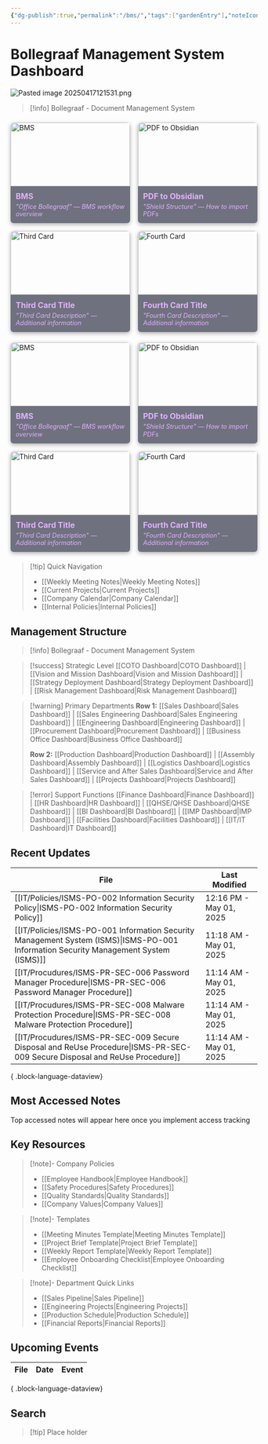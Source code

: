 ```yaml
---
{"dg-publish":true,"permalink":"/bms/","tags":["gardenEntry"],"noteIcon":"1"}
---
```


# Bollegraaf Management System Dashboard


![Pasted image 20250417121531.png](/img/user/attachments/Pasted%20image%2020250417121531.png)


> [!info] Bollegraaf - Document Management System

<div class="flashcard-grid grid-4">
  <div class="flashcard">
    <a href="/BMS">
      <div class="flashcard-image">
        <img 
        src="/img/OfficeBollegraaf.png" 
        alt="BMS">
      </div>
      <div class="flashcard-content">
        <h3>BMS</h3>
        <p>"Office Bollegraaf" — BMS workflow overview</p>
      </div>
    </a>
  </div>
  <div class="flashcard">
    <a href="/PDF-to-Obsidian">
      <div class="flashcard-image">
        <img src="/img/BRS_Shield.png" alt="PDF to Obsidian">
      </div>
      <div class="flashcard-content">
        <h3>PDF to Obsidian</h3>
        <p>"Shield Structure" — How to import PDFs</p>
      </div>
    </a>
  </div>
  <div class="flashcard">
    <a href="/Your-Third-Link">
      <div class="flashcard-image">
        <img src="/img/Your-Third-Image.png" alt="Third Card">
      </div>
      <div class="flashcard-content">
        <h3>Third Card Title</h3>
        <p>"Third Card Description" — Additional information</p>
      </div>
    </a>
  </div>
  <div class="flashcard">
    <a href="/Your-Fourth-Link">
      <div class="flashcard-image">
        <img src="/img/Your-Fourth-Image.png" alt="Fourth Card">
      </div>
      <div class="flashcard-content">
        <h3>Fourth Card Title</h3>
        <p>"Fourth Card Description" — Additional information</p>
      </div>
    </a>
  </div>
</div>
<style>
  /* Container sizing */
  .flashcard-grid {
    display: grid;
    grid-template-columns: repeat(auto-fill, minmax(220px, 1fr));
    gap: 1rem;
    margin: 1.5em auto;
    max-width: 1200px;
  }
  .grid-4 {
    grid-template-columns: repeat(4, 1fr);
  }
  /* Flashcard styling */
  .flashcard {
    position: relative;
    border-radius: 6px;
    box-shadow: 0 3px 8px rgba(0,0,0,0.3);
    transition: transform 0.3s ease;
    overflow: hidden;
    max-height: 240px; /* Control the maximum height */
  }
  .flashcard:hover {
    transform: translateY(-3px);
  }
  .flashcard a {
    color: inherit;
    text-decoration: none;
    display: block;
  }
  /* Image styling */
  .flashcard-image {
    position: relative;
    width: 100%;
    height: 130px; /* Fixed height for images */
    overflow: hidden;
  }
  .flashcard-image img {
    display: block;
    width: 100%;
    height: 100%;
    object-fit: cover; /* This ensures images cover the area without distortion */
    border-top-left-radius: 6px;
    border-top-right-radius: 6px;
  }
  /* Content styling */
  .flashcard-content {
    padding: 0.75em;
    background: rgba(18, 20, 42, 0.6); /* Cosmic Void @ 60% */
    color: #E0B2FF;                     /* Ethereal Glow */
  }
  .flashcard-content h3 {
    margin-top: 0;
    margin-bottom: 0.25em;
    font-size: 1rem;
  }
  .flashcard-content p {
    margin: 0;
    font-style: italic;
    font-size: 0.8rem;
    line-height: 1.2;
  }
  /* Responsive adjustments */
  @media (max-width: 1200px) {
    .grid-4 {
      grid-template-columns: repeat(2, 1fr);
    }
  }
  @media (max-width: 768px) {
    .grid-4 {
      grid-template-columns: 1fr;
    }
  }
</style>

<div class="flashcard-grid grid-4">
  <div class="flashcard">
    <a href="/BMS">
      <div class="flashcard-image">
        <img 
        src="/img/OfficeBollegraaf.png" 
        alt="BMS">
      </div>
      <div class="flashcard-content">
        <h3>BMS</h3>
        <p>"Office Bollegraaf" — BMS workflow overview</p>
      </div>
    </a>
  </div>
  <div class="flashcard">
    <a href="/PDF-to-Obsidian">
      <div class="flashcard-image">
        <img src="/img/BRS_Shield.png" alt="PDF to Obsidian">
      </div>
      <div class="flashcard-content">
        <h3>PDF to Obsidian</h3>
        <p>"Shield Structure" — How to import PDFs</p>
      </div>
    </a>
  </div>
  <div class="flashcard">
    <a href="/Your-Third-Link">
      <div class="flashcard-image">
        <img src="/img/Your-Third-Image.png" alt="Third Card">
      </div>
      <div class="flashcard-content">
        <h3>Third Card Title</h3>
        <p>"Third Card Description" — Additional information</p>
      </div>
    </a>
  </div>
  <div class="flashcard">
    <a href="/Your-Fourth-Link">
      <div class="flashcard-image">
        <img src="/img/Your-Fourth-Image.png" alt="Fourth Card">
      </div>
      <div class="flashcard-content">
        <h3>Fourth Card Title</h3>
        <p>"Fourth Card Description" — Additional information</p>
      </div>
    </a>
  </div>
</div>
<style>
  /* Container sizing */
  .flashcard-grid {
    display: grid;
    grid-template-columns: repeat(auto-fill, minmax(220px, 1fr));
    gap: 1rem;
    margin: 1.5em auto;
    max-width: 1200px;
  }
  .grid-4 {
    grid-template-columns: repeat(4, 1fr);
  }
  /* Flashcard styling */
  .flashcard {
    position: relative;
    border-radius: 6px;
    box-shadow: 0 3px 8px rgba(0,0,0,0.3);
    transition: transform 0.3s ease;
    overflow: hidden;
    max-height: 240px; /* Control the maximum height */
  }
  .flashcard:hover {
    transform: translateY(-3px);
  }
  .flashcard a {
    color: inherit;
    text-decoration: none;
    display: block;
  }
  /* Image styling */
  .flashcard-image {
    position: relative;
    width: 100%;
    height: 130px; /* Fixed height for images */
    overflow: hidden;
  }
  .flashcard-image img {
    display: block;
    width: 100%;
    height: 100%;
    object-fit: cover; /* This ensures images cover the area without distortion */
    border-top-left-radius: 6px;
    border-top-right-radius: 6px;
  }
  /* Content styling */
  .flashcard-content {
    padding: 0.75em;
    background: rgba(18, 20, 42, 0.6); /* Cosmic Void @ 60% */
    color: #E0B2FF;                     /* Ethereal Glow */
  }
  .flashcard-content h3 {
    margin-top: 0;
    margin-bottom: 0.25em;
    font-size: 1rem;
  }
  .flashcard-content p {
    margin: 0;
    font-style: italic;
    font-size: 0.8rem;
    line-height: 1.2;
  }
  /* Responsive adjustments */
  @media (max-width: 1200px) {
    .grid-4 {
      grid-template-columns: repeat(2, 1fr);
    }
  }
  @media (max-width: 768px) {
    .grid-4 {
      grid-template-columns: 1fr;
    }
  }
</style>


> [!tip] Quick Navigation
> 
> - [[Weekly Meeting Notes\|Weekly Meeting Notes]]
> - [[Current Projects\|Current Projects]]
> - [[Company Calendar\|Company Calendar]]
> - [[Internal Policies\|Internal Policies]]
## Management Structure

> [!info] Bollegraaf - Document Management System

> [!success] Strategic Level [[COTO Dashboard\|COTO Dashboard]] | [[Vision and Mission Dashboard\|Vision and Mission Dashboard]] | [[Strategy Deployment Dashboard\|Strategy Deployment Dashboard]] | [[Risk Management Dashboard\|Risk Management Dashboard]]

> [!warning] Primary Departments **Row 1:** [[Sales Dashboard\|Sales Dashboard]] | [[Sales Engineering Dashboard\|Sales Engineering Dashboard]] | [[Engineering Dashboard\|Engineering Dashboard]] | [[Procurement Dashboard\|Procurement Dashboard]] | [[Business Office Dashboard\|Business Office Dashboard]]
> 
> **Row 2:** [[Production Dashboard\|Production Dashboard]] | [[Assembly Dashboard\|Assembly Dashboard]] | [[Logistics Dashboard\|Logistics Dashboard]] | [[Service and After Sales Dashboard\|Service and After Sales Dashboard]] | [[Projects Dashboard\|Projects Dashboard]]

> [!error] Support Functions [[Finance Dashboard\|Finance Dashboard]] | [[HR Dashboard\|HR Dashboard]] | [[QHSE/QHSE Dashboard\|QHSE Dashboard]] | [[BI Dashboard\|BI Dashboard]] | [[IMP Dashboard\|IMP Dashboard]] | [[Facilities Dashboard\|Facilities Dashboard]] | [[IT/IT Dashboard\|IT Dashboard]]

## Recent Updates
| File                                                                                                                                    | Last Modified           |
| --------------------------------------------------------------------------------------------------------------------------------------- | ----------------------- |
| [[IT/Policies/ISMS-PO-002 Information Security Policy\|ISMS-PO-002 Information Security Policy]]                                     | 12:16 PM - May 01, 2025 |
| [[IT/Policies/ISMS-PO-001 Information Security Management System (ISMS)\|ISMS-PO-001 Information Security Management System (ISMS)]] | 11:18 AM - May 01, 2025 |
| [[IT/Procudures/ISMS-PR-SEC-006 Password Manager Procedure\|ISMS-PR-SEC-006 Password Manager Procedure]]                             | 11:14 AM - May 01, 2025 |
| [[IT/Procudures/ISMS-PR-SEC-008 Malware Protection Procedure\|ISMS-PR-SEC-008 Malware Protection Procedure]]                         | 11:14 AM - May 01, 2025 |
| [[IT/Procudures/ISMS-PR-SEC-009 Secure Disposal and ReUse Procedure\|ISMS-PR-SEC-009 Secure Disposal and ReUse Procedure]]           | 11:14 AM - May 01, 2025 |

{ .block-language-dataview}
## Most Accessed Notes

<p><span>Top accessed notes will appear here once you implement access tracking</span></p>

## Key Resources

> [!note]- Company Policies
> 
> - [[Employee Handbook\|Employee Handbook]]
> - [[Safety Procedures\|Safety Procedures]]
> - [[Quality Standards\|Quality Standards]]
> - [[Company Values\|Company Values]]

> [!note]- Templates
> 
> - [[Meeting Minutes Template\|Meeting Minutes Template]]
> - [[Project Brief Template\|Project Brief Template]]
> - [[Weekly Report Template\|Weekly Report Template]]
> - [[Employee Onboarding Checklist\|Employee Onboarding Checklist]]

> [!note]- Department Quick Links
> 
> - [[Sales Pipeline\|Sales Pipeline]]
> - [[Engineering Projects\|Engineering Projects]]
> - [[Production Schedule\|Production Schedule]]
> - [[Financial Reports\|Financial Reports]]

## Upcoming Events

| File | Date | Event |
| ---- | ---- | ----- |

{ .block-language-dataview}








## Search

> [!tip] Place holder